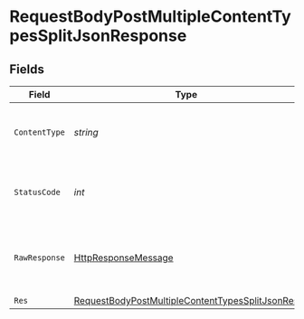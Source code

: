 # RequestBodyPostMultipleContentTypesSplitJsonResponse


## Fields

| Field                                                                                                                         | Type                                                                                                                          | Required                                                                                                                      | Description                                                                                                                   |
| ----------------------------------------------------------------------------------------------------------------------------- | ----------------------------------------------------------------------------------------------------------------------------- | ----------------------------------------------------------------------------------------------------------------------------- | ----------------------------------------------------------------------------------------------------------------------------- |
| `ContentType`                                                                                                                 | *string*                                                                                                                      | :heavy_check_mark:                                                                                                            | HTTP response content type for this operation                                                                                 |
| `StatusCode`                                                                                                                  | *int*                                                                                                                         | :heavy_check_mark:                                                                                                            | HTTP response status code for this operation                                                                                  |
| `RawResponse`                                                                                                                 | [HttpResponseMessage](https://learn.microsoft.com/en-us/dotnet/api/system.net.http.httpresponsemessage?view=net-5.0)          | :heavy_minus_sign:                                                                                                            | Raw HTTP response; suitable for custom response parsing                                                                       |
| `Res`                                                                                                                         | [RequestBodyPostMultipleContentTypesSplitJsonRes](../../models/operations/RequestBodyPostMultipleContentTypesSplitJsonRes.md) | :heavy_minus_sign:                                                                                                            | OK                                                                                                                            |